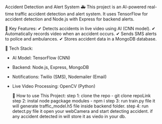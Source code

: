 Accident Detection and Alert System 🚑
This project is an AI-powered real-time traffic accident detection and alert system. It uses TensorFlow for accident detection and Node.js with Express for backend alerts.

🔹 Key Features:
✔ Detects accidents in live video using AI (CNN model).
✔ Automatically records video when an accident occurs.
✔ Sends SMS alerts to police and ambulances.
✔ Stores accident data in a MongoDB database.

🔹 Tech Stack:

- AI Model: TensorFlow (CNN)

- Backend: Node.js, Express, MongoDB

- Notifications: Twilio (SMS), Nodemailer (Email)

- Live Video Processing: OpenCV (Python)

  🔹 How to use This Project:
  step 1: clone the repo - git clone repoLink
  step 2: instal node pagckage modules - npm i
  step 3: run train.py file it will generate traffic_model.h5 file inside backend folder.
  step 4: run detect.py file it open your webCamera and start detecting accident. if any accident detected in will store it as viedo in your db.
